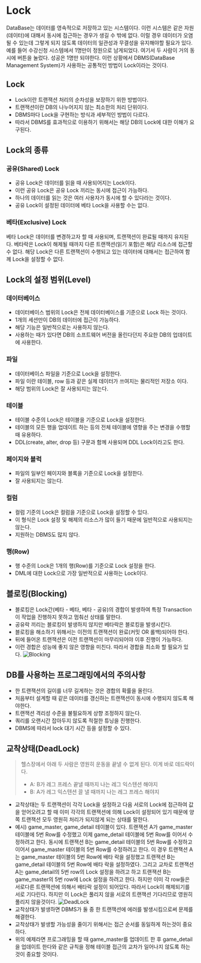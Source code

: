 # Lock
DataBase는 데이터를 영속적으로 저장하고 있는 시스템이다. 이런 시스템은 같은 자원(데이터)에 대해서 동시에 접근하는 경우가 생길 수 밖에 없다. 이럴 경우 데이터가 오염 될 수 있는데 그렇게 되지 않도록 데이터의 일관성과 무결성을 유지해야할 필요가 있다. 예를 들어 수강신청 시스템에서 1명만이 정원으로 남게되었다. 여기서 두 사람이 거의 동시에 버튼을 눌렀다. 성공은 1명만 되야한다. 이런 상황에서 DBMS(DataBase Management System)가 사용하는 공통적인 방법이 Lock이라는 것이다.
## Lock
- Lock이란 트랜잭션 처리의 순차성을 보장하기 위한 방법이다.
- 트랜잭션이란 DB의 나누어지지 않는 최소한의 처리 단위이다.
- DBMS마다 Lock을 구현하는 방식과 세부적인 방법이 다르다.
- 따라서 DBMS를 효과적으로 이용하기 위해서는 해당 DB의 Lock에 대한 이해가 요구된다.
## Lock의 종류
### 공유(Shared) Lock
- 공유 Lock은 데이터를 읽을 때 사용되어지는 Lock이다.
- 이런 공유 Lock은 공유 Lock 끼리는 동시에 접근이 가능하다.
- 하나의 데이터를 읽는 것은 여러 사용자가 동시에 할 수 있다라는 것이다.
- 공유 Lock이 설정된 데이터에 베타 Lock을 사용할 수는 없다.
### 베타(Exclusive) Lock
베타 Lock은 데이터를 변경하고자 할 때 사용되며, 트랜잭션이 완료될 때까지 유지된다.
베타락은 Lock이 해제될 때까지 다른 트랜잭션(읽기 포함)은 해당 리소스에 접근할 수 없다.
해당 Lock은 다른 트랜잭션이 수행되고 있는 데이터에 대해서는 접근하여 함께 Lock을 설정할 수 없다.
## Lock의 설정 범위(Level)
### 데이터베이스
- 데이터베이스 범위의 Lock은 전체 데이터베이스를 기준으로 Lock 하는 것이다.
- 1개의 세션만이 DB의 데이터에 접근이 가능하다.
- 해당 기능은 일반적으로는 사용하지 않는다.
- 사용하는 때가 있다면 DB의 소프트웨어 버전을 올린다던지 주요한 DB의 업데이트에 사용한다.
### 파일
- 데이터베이스 파일을 기준으로 Lock을 설정한다.
- 파일 이란 테이블, row 등과 같은 실제 데이터가 쓰여지는 물리적인 저장소 이다.
- 해당 범위의 Lock은 잘 사용되지는 않는다.
### 테이블
- 테이블 수준의 Lock은 테이블을 기준으로 Lock을 설정한다.
- 테이블의 모든 행을 업데이트 하는 등의 전체 테이블에 영향을 주는 변경을 수행할 때 유용하다.
- DDL(create, alter, drop 등) 구문과 함께 사용되며 DDL Lock이라고도 한다.
### 페이지와 블럭
- 파일의 일부인 페이지와 블록을 기준으로 Lock을 설정한다.
- 잘 사용되지는 않는다.
### 컬럼
- 컬럼 기준의 Lock은 컬럼을 기준으로 Lock을 설정할 수 있다.
- 이 형식은 Lock 설정 및 해제의 리소스가 많이 들기 때문에 일반적으로 사용되지는 않는다.
- 지원하는 DBMS도 많지 않다.
### 행(Row)
- 행 수준의 Lock은 1개의 행(Row)를 기준으로 Lock 설정을 한다.
- DML에 대한 Lock으로 가장 일반적으로 사용하는 Lock이다.
## 블로킹(Blocking)
- 블로킹은 Lock간(베타 - 베타, 베타 - 공유)의 경합이 발생하여 특정 Transaction이 작업을 진행하지 못하고 멈춰선 상태를 말한다.
- 공유락 끼리는 블로킹이 발생하지 않지만 베타락은 블로킹을 발생시킨다.
- 블로킹을 해소하기 위해서는 이전의 트랜잭션이 완료(커밋 OR 롤백)되어야 한다.
- 뒤에 들어온 트랜잭션은 이전 트랜잭션이 마무리되어야 이후 진행이 가능하다.
- 이런 경합은 성능에 좋지 않은 영향을 미친다. 따라서 경합을 최소화 할 필요가 있다.
![Blocking](https://github.com/user-attachments/assets/da880b8c-9b44-493e-bc25-56aadcd4ad54)
## DB를 사용하는 프로그래밍에서의 주의사항
- 한 트랜잭션의 길이를 너무 길게하는 것은 경합의 확률을 올린다.
- 처음부터 설계할 때 같은 데이터를 갱신하는 트랜잭션이 동시에 수행되지 않도록 해야한다.
- 트랜잭션 격리성 수준을 불필요하게 상향 조정하지 않는다.
- 쿼리를 오랜시간 잡아두지 않도록 적절한 튜닝을 진행한다.
- DBMS에 따라서 lock 대기 시간 등을 설정할 수 있다.
## 교착상태(DeadLock)
> 헬스장에서 아래 두 사람은 영원히 운동을 끝낼 수 없게 된다. 이게 바로 데드락이다.   
> - A: B가 레그 프레스 끝낼 때까지 나는 레그 익스텐션 해야지   
> - B: A가 레그 익스텐션 끌 낼 때까지 나는 레그 프레스 해야지   
- 교착상태는 두 트랜잭션이 각각 Lock을 설정하고 다음 서로의 Lock에 접근하여 값을 얻어오려고 할 때 이미 각각의 트랜잭션에 의해 Lock이 설정되어 있기 때문에 양쪽 트랜잭션 모두 영원히 처리가 되지않게 되는 상태를 말한다.
- 예시) game_master, game_detail 테이블이 있다. 트랜잭션 A가 game_master 테이블에 5번 Row를 수정했고 이제 game_detail 테이블에 5번 Row를 이어서 수정하려고 한다. 동시에 트랜잭션 B는 game_detail 테이블의 5번 Row를 수정하고 이어서 game_master 테이블의 5번 Row를 수정하려고 한다. 이 경우 트랜잭션 A는 game_master 테이블의 5번 Row에 배타 락을 설정했고 트랜잭션 B는 game_detail 테이블의 5번 Row에 배타 락을 설정하였다. 그리고 교차로 트랜잭션 A는 game_detail의 5번 row의 Lock 설정을 하려고 하고 트랜잭션 B는 game_master의 5번 row에 Lock 설정을 하려고 한다. 하지만 이미 각 row들은 서로다른 트랜잭션에 의해서 배타락 설정이 되어있다. 따라서 Lock이 해제되기를 서로 기다린다. 하지만 이 Lock은 풀리지 않을 서로의 트랜잭션 기다리므로 영원히 풀리지 않을것이다.
![DeadLock](https://github.com/user-attachments/assets/fa12d40c-de72-4e16-9d69-4229d064db71)
- 교착상태가 발생하면 DBMS가 둘 중 한 트랜잭션에 에러를 발생시킴으로써 문제를 해결한다.
- 교착상태가 발생할 가능성을 줄이기 위해서는 접근 순서를 동일하게 하는것이 중요하다.
- 위의 예제라면 프로그래밍을 할 때 game_master를 업데이트 한 후 game_detail을 업데이트 한다와 같은 규칙을 정해 테이블 접근의 교차가 일어나지 않도록 하는것이 중요할 것이다.
